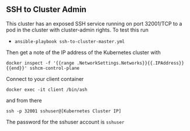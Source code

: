 ## SSH to Cluster Admin

This cluster has an exposed SSH service running on port 32001/TCP to a pod in the cluster with cluster-admin rights.  To test this run

- `ansible-playbook ssh-to-cluster-master.yml`

Then get a note of the IP address of the Kubernetes cluster with 

```
docker inspect -f '{{range .NetworkSettings.Networks}}{{.IPAddress}}{{end}}' sshcm-control-plane
```

Connect to your client container

```
docker exec -it client /bin/ash
```

and from there

```
ssh -p 32001 sshuser@[Kubernetes Cluster IP]
```

The password for the sshuser account is `sshuser`